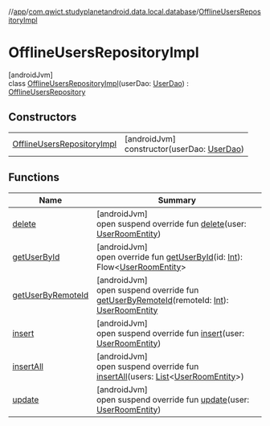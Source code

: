 //[app](../../../index.md)/[com.qwict.studyplanetandroid.data.local.database](../index.md)/[OfflineUsersRepositoryImpl](index.md)

# OfflineUsersRepositoryImpl

[androidJvm]\
class [OfflineUsersRepositoryImpl](index.md)(userDao: [UserDao](../../com.qwict.studyplanetandroid.data.local.dao/-user-dao/index.md)) : [OfflineUsersRepository](../-offline-users-repository/index.md)

## Constructors

| | |
|---|---|
| [OfflineUsersRepositoryImpl](-offline-users-repository-impl.md) | [androidJvm]<br>constructor(userDao: [UserDao](../../com.qwict.studyplanetandroid.data.local.dao/-user-dao/index.md)) |

## Functions

| Name | Summary |
|---|---|
| [delete](delete.md) | [androidJvm]<br>open suspend override fun [delete](delete.md)(user: [UserRoomEntity](../../com.qwict.studyplanetandroid.data.local.schema/-user-room-entity/index.md)) |
| [getUserById](get-user-by-id.md) | [androidJvm]<br>open override fun [getUserById](get-user-by-id.md)(id: [Int](https://kotlinlang.org/api/latest/jvm/stdlib/kotlin/-int/index.html)): Flow&lt;[UserRoomEntity](../../com.qwict.studyplanetandroid.data.local.schema/-user-room-entity/index.md)&gt; |
| [getUserByRemoteId](get-user-by-remote-id.md) | [androidJvm]<br>open suspend override fun [getUserByRemoteId](get-user-by-remote-id.md)(remoteId: [Int](https://kotlinlang.org/api/latest/jvm/stdlib/kotlin/-int/index.html)): [UserRoomEntity](../../com.qwict.studyplanetandroid.data.local.schema/-user-room-entity/index.md) |
| [insert](insert.md) | [androidJvm]<br>open suspend override fun [insert](insert.md)(user: [UserRoomEntity](../../com.qwict.studyplanetandroid.data.local.schema/-user-room-entity/index.md)) |
| [insertAll](insert-all.md) | [androidJvm]<br>open suspend override fun [insertAll](insert-all.md)(users: [List](https://kotlinlang.org/api/latest/jvm/stdlib/kotlin.collections/-list/index.html)&lt;[UserRoomEntity](../../com.qwict.studyplanetandroid.data.local.schema/-user-room-entity/index.md)&gt;) |
| [update](update.md) | [androidJvm]<br>open suspend override fun [update](update.md)(user: [UserRoomEntity](../../com.qwict.studyplanetandroid.data.local.schema/-user-room-entity/index.md)) |
